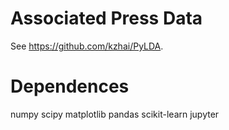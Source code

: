 # Associated Press Data

See https://github.com/kzhai/PyLDA.

# Dependences

numpy
scipy
matplotlib
pandas
scikit-learn
jupyter
